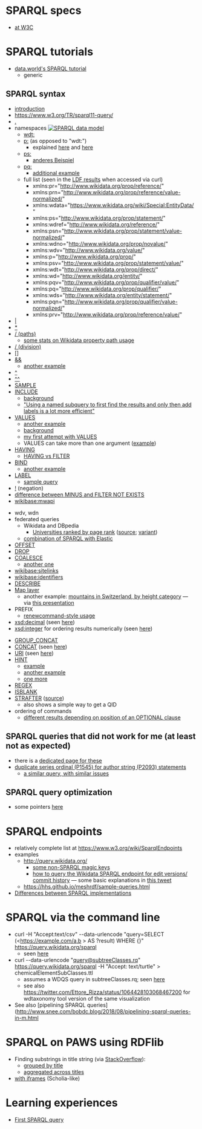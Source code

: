 # SPARQL specs

* [at W3C](https://www.w3.org/TR/sparql11-query/#neg-notexists-minus)

# SPARQL tutorials

* [data.world's SPARQL tutorial](https://docs.data.world/tutorials/sparql/index.html)
  - generic

## SPARQL syntax

* [introduction](http://rdf.myexperiment.org/howtosparql?)
* https://www.w3.org/TR/sparql11-query/
* [.](https://data-gov.tw.rpi.edu/wiki/How_to_use_SPARQL#Query_syntax)
* namespaces
[![SPARQL data model](https://upload.wikimedia.org/wikipedia/commons/3/33/SPARQL_data_representation.png)](https://commons.wikimedia.org/wiki/File:SPARQL_data_representation.png)
  * [wdt:](http://stackoverflow.com/questions/42927634/wikidata-sparql-query-returns-wrong-results/42929378#42929378)
  * [p:](https://query.wikidata.org/#select%20%3Fitem%20%3Fseriesordinal%20%3Fauthoritem%20where%20%7B%0A%20%20%3Fitem%20p%3AP2093%20%3Fauthorstring%20.%0A%20%20%3Fitem%20p%3AP50%20%3Fauthoritem%20.%0A%20%20%3Fauthoritem%20pq%3AP1545%20%3Fseriesordinal%20.%0A%20%20%3Fauthorstring%20pq%3AP1545%20%3Fseriesordinal%20.%0A%7D) (as opposed to "wdt:")
    - explained [here](https://docs.google.com/presentation/d/e/2PACX-1vT6TxLmaz9jC5SkTVJsI2vMbtpKm1nQa2AQq8X0lOpTXThGZWuGjC5agoc0JwcRxwpg8CWWX5NLYfZN/pub?start=false&loop=false&delayms=3000#slide=id.g26f16af45e_0_1124) and [here](https://www.mediawiki.org/wiki/Wikibase/Indexing/RDF_Dump_Format#Predicates)
  * [ps:](https://www.wikidata.org/wiki/Wikidata:SPARQL_query_service/queries/examples#Number_of_handed_out_academy_awards_per_award_type)
    - [anderes Beispiel](https://query.wikidata.org/#DESCRIBE%20%3Chttp%3A%2F%2Fwww.wikidata.org%2Fentity%2Fstatement%2FQ45023480-0834E761-E3CD-4160-AA1A-3F26F8A1C2B5%3E)
  * [pq:](https://www.wikidata.org/wiki/Wikidata:SPARQL_query_service/queries/examples#Number_of_handed_out_academy_awards_per_award_type)
    - [additional example](https://query.wikidata.org/#%23Taxon%20authors%20with%20Wikidata%20items%20and%20a%20Wikispecies%20sitelink%0ASELECT%20DISTINCT%20%3Fauthor%20%3Fitem%20%0AWHERE%0A%7B%0A%09%3Fitem%20%09schema%3Aabout%20%3Fauthor%20%3B%0A%09%09%09schema%3AisPartOf%20%3Chttps%3A%2F%2Fspecies.wikimedia.org%2F%3E%20.%0A%20%20%20%20%3Ftaxon%20%20pq%3AP405%20%3Fauthor%20.%0A%7D%0ALIMIT%20100)
  * full list (seen in the [LDF results](https://query.wikidata.org/bigdata/ldf?predicate=http%3A%2F%2Fwww.wikidata.org%2Fprop%2Fdirect%2FP932&page=1) when accessed via curl)
    * xmlns:pr="http://www.wikidata.org/prop/reference/"
    * xmlns:prn="http://www.wikidata.org/prop/reference/value-normalized/"
    * xmlns:wdata="https://www.wikidata.org/wiki/Special:EntityData/"
    * xmlns:ps="http://www.wikidata.org/prop/statement/"
    * xmlns:wdref="http://www.wikidata.org/reference/"
    * xmlns:psn="http://www.wikidata.org/prop/statement/value-normalized/"
    * xmlns:wdno="http://www.wikidata.org/prop/novalue/"
    * xmlns:wdv="http://www.wikidata.org/value/"
    * xmlns:p="http://www.wikidata.org/prop/"
    * xmlns:psv="http://www.wikidata.org/prop/statement/value/"
    * xmlns:wdt="http://www.wikidata.org/prop/direct/"
    * xmlns:wd="http://www.wikidata.org/entity/"
    * xmlns:pqv="http://www.wikidata.org/prop/qualifier/value/"
    * xmlns:pq="http://www.wikidata.org/prop/qualifier/"
    * xmlns:wds="http://www.wikidata.org/entity/statement/"
    * xmlns:pqn="http://www.wikidata.org/prop/qualifier/value-normalized/"
    * xmlns:prv="http://www.wikidata.org/prop/reference/value/"
* [|](https://query.wikidata.org/#SELECT%20%3Fcity%20%3FcityLabel%20%28MAX%28%3Finhabitants%29%20AS%20%3Finhabitants%29%20WHERE%20%7B%0A%20%3Fcity%20%28p%3AP31%2Fps%3AP31%29%2Fwdt%3AP279%2a%20wd%3AQ1637706.%0A%20MINUS%20%7B%20%3Finhabitant%20ps%3AP19%7Cps%3AP551%7Cps%3AP20%20%3Fcity.%20%7D%0A%20OPTIONAL%20%7B%20%3Fcity%20wdt%3AP1082%20%3Finhabitants.%20%7D%0A%20SERVICE%20wikibase%3Alabel%20%7B%20bd%3AserviceParam%20wikibase%3Alanguage%20%22en%22.%20%7D%0A%7D%0AGROUP%20BY%20%3Fcity%20%3FcityLabel)
* [\*](https://query.wikidata.org/#SELECT%20%3Fcity%20%3FcityLabel%20%28MAX%28%3Finhabitants%29%20AS%20%3Finhabitants%29%20WHERE%20%7B%0A%20%3Fcity%20%28p%3AP31%2Fps%3AP31%29%2Fwdt%3AP279%2a%20wd%3AQ1637706.%0A%20MINUS%20%7B%20%3Finhabitant%20ps%3AP19%7Cps%3AP551%7Cps%3AP20%20%3Fcity.%20%7D%0A%20OPTIONAL%20%7B%20%3Fcity%20wdt%3AP1082%20%3Finhabitants.%20%7D%0A%20SERVICE%20wikibase%3Alabel%20%7B%20bd%3AserviceParam%20wikibase%3Alanguage%20%22en%22.%20%7D%0A%7D%0AGROUP%20BY%20%3Fcity%20%3FcityLabel)
* [/ (paths)](https://query.wikidata.org/#SELECT%20%3Fcity%20%3FcityLabel%20%28MAX%28%3Finhabitants%29%20AS%20%3Finhabitants%29%20WHERE%20%7B%0A%20%3Fcity%20%28p%3AP31%2Fps%3AP31%29%2Fwdt%3AP279%2a%20wd%3AQ1637706.%0A%20MINUS%20%7B%20%3Finhabitant%20ps%3AP19%7Cps%3AP551%7Cps%3AP20%20%3Fcity.%20%7D%0A%20OPTIONAL%20%7B%20%3Fcity%20wdt%3AP1082%20%3Finhabitants.%20%7D%0A%20SERVICE%20wikibase%3Alabel%20%7B%20bd%3AserviceParam%20wikibase%3Alanguage%20%22en%22.%20%7D%0A%7D%0AGROUP%20BY%20%3Fcity%20%3FcityLabel)
  - [some stats on Wikidata property path usage](http://kasei.us/archives/2018/09/28/wikidata_property_paths.html)
* [/ (division)](https://query.wikidata.org/#%23%20average%20scientific%20articles%20per%20publisher%0ASELECT%20%28%3FarticleCount%2F%3FpublisherCount%20AS%20%3FarticlesPerPublisher%29%20WITH%20%7B%0A%20%20SELECT%20%28COUNT%28%3Farticle%29%20AS%20%3FarticleCount%29%20WHERE%20%7B%0A%20%20%20%20%3Farticle%20wdt%3AP31%20wd%3AQ13442814.%0A%20%20%7D%0A%7D%20AS%20%25articleCount%20WITH%20%7B%0A%20%20SELECT%20%28COUNT%28%3Fpublisher%29%20AS%20%3FpublisherCount%29%20WHERE%20%7B%0A%20%20%20%20%3Fpublication%20wdt%3AP31%2Fwdt%3AP279%2a%20wd%3AQ5633421%3B%0A%20%20%20%20%20%20%20%20%20%20%20%20%20%20%20%20%20wdt%3AP123%20%3Fpublisher.%0A%20%20%7D%0A%7D%20AS%20%25publisherCount%20WHERE%20%7B%0A%20%20INCLUDE%20%25articleCount.%0A%20%20INCLUDE%20%25publisherCount.%0A%7D)
* [\[\]](https://query.wikidata.org/#SELECT%20%3Fcause%20%3FcauseLabel%20%28COUNT%28%3Fperson%29%20AS%20%3Fcount%29%0AWHERE%0A%7B%0A%20%20%3Fperson%20wdt%3AP31%20wd%3AQ5%3B%0A%20%20%20%20%20%20%20%20%20%20wdt%3AP509%20%3Fcause%3B%0A%20%20%20%20%20%20%20%20%20%20wdt%3AP53%20%5B%5D.%0A%20%20SERVICE%20wikibase%3Alabel%20%7B%20bd%3AserviceParam%20wikibase%3Alanguage%20%22en%22.%20%7D%0A%7D%0AGROUP%20BY%20%3Fcause%20%3FcauseLabel%0AHAVING%28%3Fcount%20%3E%201%29%0AORDER%20BY%20DESC%28%3Fcount%29)
* [&&](https://query.wikidata.org/#SELECT%20%3Fcountry%20%3FcountryLabel%20%3Fpopulation%0A%28GROUP_CONCAT%28DISTINCT%20%3FcountryBLabel%20%3B%20separator%20%3D%20%22%2C%20%22%29%20AS%20%3FsimilarPopulation%29%0AWHERE%20%7B%0A%20%20%3Fcountry%20wdt%3AP31%20wd%3AQ6256%20.%0A%20%20%3Fcountry%20wdt%3AP1082%20%3Fpopulation%20.%0A%20%20%3FcountryB%20wdt%3AP31%20wd%3AQ6256%20.%0A%20%20%3FcountryB%20wdt%3AP1082%20%3FpopulationB%20.%0A%20%20FILTER%20%28%3Fcountry%20%21%3D%20%3FcountryB%20%26%26%20%3FpopulationB%20%3E%3D%20%3Fpopulation%20%2a%200.95%20%26%26%20%3FpopulationB%20%3C%3D%20%3Fpopulation%20%2a%201.05%29%0A%20%20%3Fcountry%20rdfs%3Alabel%20%3FcountryLabel%20.%20FILTER%20%28LANG%28%3FcountryLabel%29%20%3D%20%22en%22%29%20.%0A%20%20%3FcountryB%20rdfs%3Alabel%20%3FcountryBLabel%20.%20FILTER%20%28LANG%28%3FcountryBLabel%29%20%3D%20%22en%22%29%20.%0A%7D%0AGROUP%20BY%20%3Fcountry%20%3FcountryLabel%20%3Fpopulation%0AORDER%20BY%20%3FcountryLabel)
  - [another example](https://query.wikidata.org/#%23defaultView%3AImageGrid%0A%23Gallery%20of%20authors%20of%20scientific%20articles%20that%20have%20been%20published%20on%20this%20day%20of%20the%20year%0ASELECT%20DISTINCT%20%3Farticle%20%3FarticleLabel%20%3Fauthor%20%3FauthorLabel%20%3Fimage%20%28YEAR%28%3Fdate%29%20as%20%3Fyear%29%20%0AWHERE%0A%7B%0A%20%20%20%20BIND%28MONTH%28NOW%28%29%29%20AS%20%3FnowMonth%29%0A%20%20%20%20BIND%28DAY%28NOW%28%29%29%20AS%20%3FnowDay%29%0A%0A%20%20%20%20%3Farticle%20wdt%3AP31%20wd%3AQ13442814%3B%0A%20%20%20%20%20%20%20%20%20%20%20%20wdt%3AP577%20%3Fdate%20.%0A%20%20%20%20FILTER%20%28MONTH%28%3Fdate%29%20%3D%20%3FnowMonth%20%26%26%20DAY%28%3Fdate%29%20%3D%20%3FnowDay%29.%0A%20%20%20%20%3Farticle%20wdt%3AP50%20%3Fauthor.%0A%20%20%20%20%3Fauthor%20wdt%3AP18%20%3Fimage%20.%0A%20%20%20%20SERVICE%20wikibase%3Alabel%20%7B%0A%20%20%20%20%20%20%20%20bd%3AserviceParam%20wikibase%3Alanguage%20%22en%22%20.%0A%20%20%20%20%7D%0A%7D%0AORDER%20BY%20ASC%28%3Fdate%29%0ALIMIT%201000)
* [^](https://query.wikidata.org/#SELECT%20%2a%20WHERE%20%7B%0A%20%20%3Fauthor%20wdt%3AP31%20wd%3AQ5%3B%0A%20%20%20%20%20%20%20%20%20%20%5Ewdt%3AP50%20%3FfirstPublication%2C%20%3FlastPublication.%0A%20%20FILTER%28%3Fauthor%20%21%3D%20wd%3AQ4233718%29%20%23%20%E2%80%9Canonymous%E2%80%9D%20is%20a%20human%2C%20apparently%E2%80%BD%0A%20%20%3FfirstPublication%20wdt%3AP577%20%3FfirstPublicationDate.%20hint%3APrior%20hint%3ArangeSafe%20true.%0A%20%20%3FlastPublication%20wdt%3AP577%20%3FlastPublicationDate.%20hint%3APrior%20hint%3ArangeSafe%20true.%0A%20%20FILTER%28%3FfirstPublicationDate%20%3C%20%221950-01-01%22%5E%5Exsd%3AdateTime%29%0A%20%20FILTER%28%3FfirstPublicationDate%20%3C%20%3FlastPublicationDate%29%0A%20%20FILTER%28%3FlastPublicationDate%20%3E%20%222010-01-01%22%5E%5Exsd%3AdateTime%29%0A%7D%0ALIMIT%20100)  
* [^^](https://query.wikidata.org/#SELECT%20%2a%20WHERE%20%7B%0A%20%20%3Fauthor%20wdt%3AP31%20wd%3AQ5%3B%0A%20%20%20%20%20%20%20%20%20%20%5Ewdt%3AP50%20%3FfirstPublication%2C%20%3FlastPublication.%0A%20%20FILTER%28%3Fauthor%20%21%3D%20wd%3AQ4233718%29%20%23%20%E2%80%9Canonymous%E2%80%9D%20is%20a%20human%2C%20apparently%E2%80%BD%0A%20%20%3FfirstPublication%20wdt%3AP577%20%3FfirstPublicationDate.%20hint%3APrior%20hint%3ArangeSafe%20true.%0A%20%20%3FlastPublication%20wdt%3AP577%20%3FlastPublicationDate.%20hint%3APrior%20hint%3ArangeSafe%20true.%0A%20%20FILTER%28%3FfirstPublicationDate%20%3C%20%221950-01-01%22%5E%5Exsd%3AdateTime%29%0A%20%20FILTER%28%3FfirstPublicationDate%20%3C%20%3FlastPublicationDate%29%0A%20%20FILTER%28%3FlastPublicationDate%20%3E%20%222010-01-01%22%5E%5Exsd%3AdateTime%29%0A%7D%0ALIMIT%20100)  
* [SAMPLE](https://query.wikidata.org/#%23defaultView%3ATable%0ASELECT%20%3Fwork%20%3FworkLabel%20(min(%3Fdates)%20as%20%3Fdate)%20(sample(%3Fpages_)%20as%20%3Fpages)%20(sample(%3Fvenue_labels)%20as%20%3Fvenue)%20(group_concat(%3Fauthor_label%3B%20separator%3D%22%2C%20%22)%20as%20%3Fauthors)%20WHERE%20{%0A%20%20%3Fwork%20wdt%3AP50%20wd%3AQ20895785%20.%0A%20%20%3Fwork%20wdt%3AP50%20%3Fauthor%20.%0A%20%20%3Fauthor%20rdfs%3Alabel%20%3Fauthor_label%20.%20filter%20(lang(%3Fauthor_label)%20%3D%20%27en%27)%0A%20%20%0A%20%20optional%20{%20%3Fwork%20wdt%3AP577%20%3Fdates%20}%0A%20%20optional%20{%20%3Fwork%20wdt%3AP1104%20%3Fpages_%20}%0A%20%20optional%20{%20%3Fwork%20wdt%3AP1433%20%3Fvenues%20.%20%3Fvenues%20rdfs%3Alabel%20%3Fvenue_labels%20.%20filter%20(lang(%3Fvenue_labels)%20%3D%20%27en%27)%20}%0A%20%20SERVICE%20wikibase%3Alabel%20{%20bd%3AserviceParam%20wikibase%3Alanguage%20%22en,fr,de,ru,es,zh,jp%22.%20}%20%20%0A}%20group%20by%20%3Fwork%20%3FworkLabel%0Aorder%20by%20desc(%3Fdate))
* [INCLUDE](https://query.wikidata.org/#%23Scholarly%20articles%20with%20Wikimedia%20sitelinks%0ASELECT%20%3Fpublication%20%3FpublicationLabel%20%3Fsitelinks%20WITH%20%7B%0A%20%20SELECT%20%3Fpublication%20%28COUNT%28%3Fsitelink%29%20as%20%3Fsitelinks%29%20WHERE%0A%20%20%7B%0A%20%20%20%20%3Fpublication%20wdt%3AP31%20wd%3AQ13442814%20.%20%23scientific%20articles%0A%20%20%20%20%7B%3Fsitelink%20schema%3Aabout%20%3Fpublication%20.%20%7D%20%23sitelinks%0A%20%20%7D%0A%20%20GROUP%20BY%20%3Fpublication%0A%7D%20AS%20%25results%20WHERE%20%7B%0A%20%20INCLUDE%20%25results.%0A%20%20SERVICE%20wikibase%3Alabel%20%7B%20bd%3AserviceParam%20wikibase%3Alanguage%20%22en%22.%20%7D%0A%7D%0AORDER%20BY%20DESC%28%3Fsitelinks%29)
  - [background](https://wiki.blazegraph.com/wiki/index.php/NamedSubquery)
  - ["Using a named subquery to first find the results and only then add labels is a lot more efficient"](https://twitter.com/WikidataFacts/status/866912684285014016)
* [VALUES](https://query.wikidata.org/#%23Using%20VALUES%20for%20extracting%20scientific%20articles%20of%20specific%20authors%0A%23added%20before%202016-10%0A%0ASELECT%20%3Fentity%20%3Fdesc%20%3Fauthor%20WHERE%20%7B%0A%20%20VALUES%20%3Fwd_author%20%7Bwd%3AQ18016466%7D%20%23initialize%20%22%3Fwd_author%22%20with%20the%20Wikidata%20item%20%22Lydia%20Pintscher%22%20%20%0A%20%20%0A%20%20%3Fentity%20wdt%3AP31%20wd%3AQ13442814.%20%23filter%20by%20scientific%20articles%0A%20%20%3Fentity%20wdt%3AP50%20%3Fwd_author.%0A%20%20%0A%20%20%3Fwd_author%20rdfs%3Alabel%20%3Fauthor.%20%0A%20%20FILTER%28%28LANG%28%3Fauthor%29%29%20%3D%20%22en%22%29.%0A%20%20%0A%20%20%3Fentity%20rdfs%3Alabel%20%3Fdesc.%0A%20%20FILTER%28%28LANG%28%3Fdesc%29%29%20%3D%20%22en%22%29.%20%20%0A%7D)
  - [another example](https://query.wikidata.org/#%23defaultView%3ABubbleChart%0ASELECT%20DISTINCT%20%3Ftopic2%20%3Ftopic2Label%20%28COUNT%28DISTINCT%20%3Fwork2%29%20AS%20%3Fcount%29%20%23%3Fwork2%20%3Fwork2Label%20%23%3Fdate%20%0A%23%28GROUP_CONCAT%28DISTINCT%20%3Fauthor2Label%3B%20separator%3D%22%2C%20%22%29%20AS%20%3FauthorLabels%29%20%0A%23%28GROUP_CONCAT%28DISTINCT%20%3Ftopic2Label%3B%20separator%3D%22%2C%20%22%29%20AS%20%3FtopicLabels%29%20%0AWHERE%20%7B%0A%20%20%3Fwork%20wdt%3AP50%20wd%3AQ97270%20.%0A%20%20%3Fwork%20wdt%3AP50%20%3Fauthor1%20.%0A%20%20%3Fwork%20wdt%3AP50%20%3Fauthor2%20.%0A%20%20VALUES%20%3Fpublication_type%20%7B%20wd%3AQ13442814%20wd%3AQ571%20wd%3AQ26973022%7D%20%20%23%20journal%20and%20conference%20articles%2C%20books%2C%20not%20%28yet%3F%29%20software%0A%20%20%3Fwork2%20wdt%3AP31%20%3Fpublication_type%20%3B%0A%20%20%20%20%20%20%20%20%20wdt%3AP50%20%3Fauthor2%20%3B%0A%20%20%20%20%20%20%20%20%20wdt%3AP921%20%3Ftopic2%20.%0A%20%20MINUS%20%7B%20%3Fwork2%20wdt%3AP50%20wd%3AQ97270%20%7D%20.%0A%23%20%20OPTIONAL%20%7B%20%3Fwork2%20wdt%3AP921%20%3Ftopic2%20%7D%20.%0A%23%20%20%3Fauthor2%20rdfs%3Alabel%20%3Fauthor2Label%20.%20filter%20%28lang%28%3Fauthor2Label%29%20%3D%20%27en%27%29%0A%20%20%3Ftopic2%20rdfs%3Alabel%20%3Ftopic2Label%20.%20filter%20%28lang%28%3Ftopic2Label%29%20%3D%20%27en%27%29%0A%23%20%20%3Fwork2%20rdfs%3Alabel%20%3Fwork2Label%20.%20filter%20%28lang%28%3Fwork2Label%29%20%3D%20%27en%27%29%0A%7D%20GROUP%20BY%20%3Ftopic2%20%3Ftopic2Label%20%23%3Fwork2%20%3Fwork2Label%20%23%3Fdate%20%0AORDER%20BY%20DESC%20%28%3Fcount%29%0A%0A%23LIMIT%20200%0A)
  - [background](http://www.snee.com/bobdc.blog/2012/09/sparql-11s-new-values-keyword.html)
  - [my first attempt with VALUES](https://query.wikidata.org/#%23defaultView%3ATable%0A%23%20Publications%20citing%20papers%20from%20this%20page%0ASELECT%20%28min%28%3Fdates%29%20as%20%3Fdate%29%20%3Fwork%20%3FworkLabel%20WHERE%20%7B%0A%20%20VALUES%20%3Fwork1%20%7B%20wd%3AQ23307991%20wd%3AQ26822676%20wd%3AQ23332523%20wd%3AQ22035565%20wd%3AQ26277802%20wd%3AQ21132406%20wd%3AQ22066173%20wd%3AQ21679410%20wd%3AQ22341530%20wd%3AQ22032428%20wd%3AQ22067772%20wd%3AQ22122725%20wd%3AQ21092914%20wd%3AQ22001260%20wd%3AQ22065599%20wd%3AQ21195705%20wd%3AQ22273580%20wd%3AQ22067773%20wd%3AQ22001267%20wd%3AQ21032538%20wd%3AQ22000595%20wd%3AQ22273607%20wd%3AQ22121128%20wd%3AQ22021994%20wd%3AQ21092697%20wd%3AQ22273350%20wd%3AQ21146985%20wd%3AQ22063714%20wd%3AQ21090616%20wd%3AQ22251122%20wd%3AQ21092851%20wd%3AQ21265005%20wd%3AQ22036335%20wd%3AQ22001269%20wd%3AQ22034326%20wd%3AQ22305377%20wd%3AQ22341543%20wd%3AQ22341542%20wd%3AQ22341585%20wd%3AQ22341634%20wd%3AQ22665458%20wd%3AQ22667742%20wd%3AQ22667752%20wd%3AQ22680677%20wd%3AQ22695824%20wd%3AQ22695944%20wd%3AQ22696098%20wd%3AQ1192316%20wd%3AQ22810715%20wd%3AQ22813687%20wd%3AQ22923972%20wd%3AQ22939974%20wd%3AQ22939969%20wd%3AQ22939970%20wd%3AQ22952272%20wd%3AQ22978859%20wd%3AQ22979221%20wd%3AQ22979317%20wd%3AQ22979324%20wd%3AQ22997956%20wd%3AQ22998480%20wd%3AQ22914690%20wd%3AQ23008981%20wd%3AQ23009110%20wd%3AQ23011530%20wd%3AQ23021109%20wd%3AQ23042247%20wd%3AQ23042260%20wd%3AQ23048188%20wd%3AQ23052128%20wd%3AQ21558505%20wd%3AQ23054968%20wd%3AQ23058134%20wd%3AQ23302003%20wd%3AQ23308142%20wd%3AQ23308157%20wd%3AQ23308159%20wd%3AQ23308174%20wd%3AQ23308192%20wd%3AQ23308194%20wd%3AQ23308196%20wd%3AQ23328810%20wd%3AQ23329370%20wd%3AQ23329499%20wd%3AQ23331292%20wd%3AQ23331230%20wd%3AQ23671823%20wd%3AQ23747506%20wd%3AQ23747515%20wd%3AQ23747500%20wd%3AQ23757022%20wd%3AQ23763787%20wd%3AQ24035234%20wd%3AQ24028460%20wd%3AQ24048898%20wd%3AQ24048799%20wd%3AQ24048935%20wd%3AQ24040334%20wd%3AQ24048946%20wd%3AQ24048988%20wd%3AQ24049114%20wd%3AQ24049252%20wd%3AQ24049922%20wd%3AQ24049929%20wd%3AQ24050018%20wd%3AQ24050082%20wd%3AQ24050084%20wd%3AQ24052504%20wd%3AQ24054594%20wd%3AQ24083038%20wd%3AQ24083039%20wd%3AQ24090615%20wd%3AQ24091290%20wd%3AQ21534937%20wd%3AQ24205728%20wd%3AQ23327424%20wd%3AQ1362699%20wd%3AQ7310435%20wd%3AQ24264066%20wd%3AQ24271128%20wd%3AQ24273087%20wd%3AQ24255006%20wd%3AQ24273293%20wd%3AQ24273359%20wd%3AQ24273366%20wd%3AQ24276690%20wd%3AQ24276671%20wd%3AQ24276928%20wd%3AQ24261087%20wd%3AQ24279166%20wd%3AQ24282611%20wd%3AQ24282586%20wd%3AQ24282583%20wd%3AQ24282589%20wd%3AQ24282580%20wd%3AQ24282579%20wd%3AQ22250901%20wd%3AQ21709334%20wd%3AQ22066340%20wd%3AQ24290620%20wd%3AQ24261410%20wd%3AQ1138394%20wd%3AQ24456433%20wd%3AQ24492476%20wd%3AQ24492861%20wd%3AQ24494900%20wd%3AQ24514431%20wd%3AQ24515682%20wd%3AQ24521666%20%7D%0A%20%20%3Fwork%20wdt%3AP2860%20%3Fwork1%20.%0A%20%20optional%20%7B%20%3Fwork%20wdt%3AP577%20%3Fdates%20.%20%7D%0A%20%20SERVICE%20wikibase%3Alabel%20%7B%0A%20%20%20%20bd%3AserviceParam%20wikibase%3Alanguage%20%22en%2Cfr%2Cde%2Cru%2Ces%2Czh%2Cjp%22.%0A%20%20%7D%0A%7D%0Agroup%20by%20%3Fwork%20%3FworkLabel%0Aorder%20by%20desc%28%3Fdate%29%0ALIMIT%201000)
  - VALUES can take more than one argument ([example](https://stackoverflow.com/a/17678363/446855))
* [HAVING](http://stackoverflow.com/questions/36553600/sparql-limit-the-result-for-each-value-of-a-varible)
  - [HAVING vs FILTER](https://twitter.com/WikidataFacts/status/1016813974136946688)
* [BIND](https://query.wikidata.org/#SELECT%20%3FstationA%20%3FstationALabel%20%3FstationB%20%3FstationBLabel%20%3Fslope%20%3FaltA%20%3FaltB%20%3FcoordA%20%3FcoordB%20%3Fdiff%20%3Fdist%0AWHERE%0A%7B%0A%09%3FstationA%20wdt%3AP197%20%3FstationB%20.%0A%09%3FstationA%20wdt%3AP2044%20%3FaltA%20%3B%20wdt%3AP625%20%3FcoordA%20.%0A%09%3FstationB%20wdt%3AP2044%20%3FaltB%20%3B%20wdt%3AP625%20%3FcoordB%20.%0A%09BIND%28%20geof%3Adistance%28%20%3FcoordA%20%2C%20%3FcoordB%29%20as%20%3Fdist%20%29%20.%0A%09BIND%28%20%28%3FaltA%20-%20%3FaltB%29%20as%20%3Fdiff%20%29%0A%09BIND%28%20%28%3Fdiff%20%2F%20%3Fdist%29%20as%20%3Fslope%20%29%0A%09SERVICE%20wikibase%3Alabel%20%7B%20bd%3AserviceParam%20wikibase%3Alanguage%20%22fr%2Cen%22%20%7D%0A%7D%20order%20by%20desc%28%3Fslope%29)
  - [another example](https://query.wikidata.org/#SELECT%20%3Fitem%20%3FitemLabel%20%3Fid%20%3Furl%20WHERE%20%7B%20%0A%20%20wd%3AP3827%20wdt%3AP1630%20%3Fformatterurl%20.%0A%20%20%3Fitem%20wdt%3AP3827%20%3Fid%20%0A%20%20BIND%28IRI%28REPLACE%28%3Fid%2C%20%27%5E%28.%2B%29%24%27%2C%20%3Fformatterurl%29%29%20AS%20%3Furl%29%0A%20%20SERVICE%20wikibase%3Alabel%20%7B%20bd%3AserviceParam%20wikibase%3Alanguage%20%22en%22%20.%20%7D%0A%20%20%7D%0A%20%20%20%20%20%20%20%20)
* [LABEL](https://lists.wikimedia.org/pipermail/wikidata/2017-April/010508.html)  
  - [sample query](https://query.wikidata.org/#SELECT%20%20%3F_Geburtsdatum%20%20WHERE%20%7B%0A%20%20%3Fs%20%3Flabel%20%22Brian%20O%27Nolan%22%40en.%0A%20%20OPTIONAL%20%7B%20%3Fs%20wdt%3AP569%20%3F_Geburtsdatum.%20%7D%0A%7D)
* [!](https://twitter.com/WikidataFacts/status/866083538206150660) (negation)
* [difference between MINUS and FILTER NOT EXISTS](https://twitter.com/WikidataFacts/status/866081916600152064)
* [wikibase:mwapi](http://tinyurl.com/ycl6gu73)
- wdv, wdn
- federated queries
  - Wikidata and DBpedia
    - [Universities ranked by page rank](http://tinyurl.com/yc3eh4p4) ([source](https://twitter.com/thalhamm/status/902624787071164425); [variant](https://twitter.com/kidehen/status/902637011294707712))
  - [combination of SPARQL with Elastic](https://query.wikidata.org/#SELECT%20%3Fitem%20%20%28COUNT%28%3Fsitelink%29%20AS%20%3Fsites%29%20WHERE%20%7B%0A%20%20SERVICE%20wikibase%3Amwapi%20%7B%0A%20%20%20%20%20%20bd%3AserviceParam%20wikibase%3Aapi%20%22EntitySearch%22%20.%0A%20%20%20%20%20%20bd%3AserviceParam%20wikibase%3Aendpoint%20%22www.wikidata.org%22%20.%0A%20%20%20%20%20%20bd%3AserviceParam%20mwapi%3Asearch%20%22%E5%9B%9B%E5%B7%9D%22%20.%0A%20%20%20%20%20%20bd%3AserviceParam%20mwapi%3Alanguage%20%22zh%22%20.%0A%20%20%20%20%20%20%3Fitem%20wikibase%3AapiOutputItem%20mwapi%3Aitem%0A%20%20%7D%0A%20%20%3Fsitelink%20schema%3Aabout%20%3Fitem%0AMINUS%20%7B%3Fitem%20wdt%3AP31%20wd%3AQ4167410%7D%0A%7D%20GROUP%20BY%20%3Fitem%20ORDER%20BY%20DESC%28%3Fsites%29%20LIMIT%201)  
- [OFFSET](https://query.wikidata.org/#SELECT%20%3Farticle%20%3Ftitle%0AWITH%20{%0A%20SELECT%20%3Farticle%20%3Ftitle%0A%20WHERE%20{%0A%20%3Farticle%20wdt%3AP31%20wd%3AQ13442814%20%3B%0A%20wdt%3AP1476%20%3Ftitle%20.%0A%20}%20LIMIT%20500000%20OFFSET%200%0A}%20AS%20%25RESULTS%20{%0A%20INCLUDE%20%25RESULTS%0A%20FILTER%20(CONTAINS(LCASE(%3Ftitle)%2C%20"caffeine"))%0A}) 
- [DROP](https://wiki.blazegraph.com/wiki/index.php/SPARQL_Update#DROP_SOLUTIONS)
- [COALESCE](https://twitter.com/WikidataFacts/status/924361383919136773)
  - [another one](https://twitter.com/WikidataFacts/status/936545295692894208)
- [wikibase:sitelinks](http://tinyurl.com/y7ssp2gt)
- [wikibase:identifiers](http://tinyurl.com/y7ssp2gt)
- [DESCRIBE](https://query.wikidata.org/#DESCRIBE%20%3Chttp%3A%2F%2Fwww.wikidata.org%2Fentity%2Fstatement%2FQ45023480-0834E761-E3CD-4160-AA1A-3F26F8A1C2B5%3E)
- [Map layer](https://query.wikidata.org/#%23defaultView%3AMap%7B%22layer%22%3A%22%3Fplace%22%7D%0ASELECT%20DISTINCT%20%3Fperson%20%3FpersonLabel%20%3Fplace%20%3FplaceLabel%20%3Fcoord%20%0AWITH%20%7B%0A%20%20SELECT%20%3Fperson%20%3Fplace%20%3Fcoord%20WHERE%20%7B%0A%20%20%3Fperson%20wdt%3AP19%20%3Fplace%20%3B%0A%20%20%20%20%20%20%20%20%20%20wdt%3AP496%20%3Forcid%20.%0A%20%20%3Fplace%20wdt%3AP625%20%3Fcoord%20.%0A%20%7D%20%20%0A%7D%20AS%20%25results%0AWHERE%20%7B%0A%20%20INCLUDE%20%25results%20%0A%20%20SERVICE%20wikibase%3Alabel%20%7B%20bd%3AserviceParam%20wikibase%3Alanguage%20%22%5BAUTO_LANGUAGE%5D%2Cen%22.%20%7D%0A%7D)
  - another example: [mountains in Switzerland, by height category](https://query.wikidata.org/#SELECT%20%3Fitem%20%3FitemLabel%20%3Fcoord%20%3Fheight%20%3Flayer%20%3Fimage%20%0AWHERE%20%7B%20%3Fitem%20wdt%3AP31%20wd%3AQ8502.%20%0A%20%20%20%20%20%20%20%3Fitem%20wdt%3AP625%20%3Fcoord.%20%0A%20%20%20%20%20%20%20%3Fitem%20wdt%3AP17%20wd%3AQ39.%20%20%0A%20%20%20%20%20%20%20%3Fitem%20wdt%3AP2044%20%3Fheight%20.%20%0A%20%20%20%20%20%20%20BIND%28%20%0A%20%20%20%20%20%20%20%20%20IF%28%3Fheight%20%3C%201000%2C%20%22%3C1000%20metres%22%2C%20%0A%20%20%20%20%20%20%20%20%20%20%20%20IF%28%3Fheight%20%3C%202000%2C%20%221000%20-%202000%20metres%22%2C%20%0A%20%20%20%20%20%20%20%20%20%20%20%20%20%20%20IF%28%3Fheight%20%3C%203000%2C%20%222000%20-%203000%20metres%22%2C%20%0A%20%20%20%20%20%20%20%20%20%20%20%20%20%20%20%20%20%20IF%28%3Fheight%20%3C%204000%2C%20%223000%20-%204000%20metres%22%2C%20%22%3E%204000%20metres%22%29%0A%20%20%20%20%20%20%20%20%20%20%20%20%20%20%20%20%20%29%0A%20%20%20%20%20%20%20%20%20%20%20%20%20%20%29%0A%20%20%20%20%20%20%20%20%20%20%20%29%20AS%20%3Flayer%29.%20%0A%20%20%20%20%20%20%20OPTIONAL%20%7B%3Fitem%20wdt%3AP18%20%3Fimage.%7D%20%0A%20%20%20%20%20%20%20SERVICE%20wikibase%3Alabel%20%7B%20bd%3AserviceParam%20wikibase%3Alanguage%20%22%5BAUTO_LANGUAGE%5D%2Cen%22.%20%7D%20%0A%20%20%20%20%20%20%7D) &mdash; via [this presentation](https://twitter.com/csarasuagar/status/1048289434880364545)
- PREFIX
  - [renewcommand-style usage](https://query.wikidata.org/#PREFIX%20isA%3A%20%20%20%20%20%20%20%20%20%20%20%20%20%20%3Chttp%3A%2F%2Fwww.wikidata.org%2Fprop%2Fdirect%2FP31%3E%0APREFIX%20hasAuthor%3A%20%20%20%20%20%20%20%20%3Chttp%3A%2F%2Fwww.wikidata.org%2Fprop%2Fdirect%2FP50%3E%0APREFIX%20hasGender%3A%20%20%20%20%20%20%20%20%3Chttp%3A%2F%2Fwww.wikidata.org%2Fprop%2Fdirect%2FP21%3E%0APREFIX%20scholarlyArticle%3A%20%3Chttp%3A%2F%2Fwww.wikidata.org%2Fentity%2FQ13442814%3E%0APREFIX%20female%3A%20%20%20%20%20%20%20%20%20%20%20%3Chttp%3A%2F%2Fwww.wikidata.org%2Fentity%2FQ6581072%3E%0A%0ASELECT%20%3Farticle%20%3FarticleLabel%20%3Fauthor%20%3FauthorLabel%20WITH%20%7B%0A%20%20SELECT%20%3Fauthor%20WHERE%20%7B%0A%20%20%20%20%3Fauthor%20hasGender%3A%20female%3A%20.%0A%20%20%7D%20LIMIT%20250000%20OFFSET%200%0A%7D%20AS%20%25authors%20WITH%20%7B%0A%20%20SELECT%20%3Fauthor%20%3Farticle%20WHERE%20%7B%0A%20%20%20%20INCLUDE%20%25authors%0A%20%20%20%20%3Farticle%20isA%3A%20scholarlyArticle%3A%20%3B%0A%20%20%20%20%20%20%20%20%20%20%20%20%20hasAuthor%3A%20%3Fauthor%20.%0A%20%20%7D%20LIMIT%20500000%20OFFSET%200%0A%7D%20AS%20%25articles%20WHERE%20%7B%0A%20%20INCLUDE%20%25articles%0A%20%20SERVICE%20wikibase%3Alabel%20%7B%20bd%3AserviceParam%20wikibase%3Alanguage%20%22%5BAUTO_LANGUAGE%5D%2Cen%22.%20%7D%0A%7D)
- [xsd:decimal](https://stackoverflow.com/questions/49012872/duplicated-results-from-wikidata) (seen [here](https://twitter.com/piecesofuk/status/994960638358278145))
- [xsd:integer](https://query.wikidata.org/#SELECT%20%3FrfcId%20%3FitemLabel%20%3FclassLabel%20%3Fitem%0AWHERE%20%0A%7B%0A%20%20%3Fitem%20wdt%3AP31%20%3Fclass.%0A%20%20%3Fitem%20wdt%3AP892%20%3FrfcId.%0A%20%20SERVICE%20wikibase%3Alabel%20%7B%20bd%3AserviceParam%20wikibase%3Alanguage%20%22%5BAUTO_LANGUAGE%5D%2Cen%22.%20%7D%0A%7D%0AORDER%20BY%20xsd%3Ainteger%28%3FrfcId%29%0A) for ordering results numerically (seen [here](https://opendata.stackexchange.com/a/13042/1857))
* [GROUP_CONCAT](https://query.wikidata.org/embed.html#SELECT%20%3Fwinner%20%3FwinnerLabel%20%28COUNT%28%2a%29%20AS%20%3Fcount%29%20%28GROUP_CONCAT%28%3Fyear%29%20AS%20%3Fyears%29%0AWHERE%20%7B%0A%20%20%3Fitem%20wdt%3AP3450%20wd%3AQ19317%20%3B%20wdt%3AP582%20%3Fdate%20%3B%20wdt%3AP1346%2Fwdt%3AP1532%20%3Fwinner%20.%0A%20%20BIND%28YEAR%28%3Fdate%29%20AS%20%3Fyear%29%20.%0A%20%20FILTER%20%28%3Fyear%20%3C%3D%202018%29%20.%0A%20%20SERVICE%20wikibase%3Alabel%20%7B%20bd%3AserviceParam%20wikibase%3Alanguage%20%22%5BAUTO_LANGUAGE%5D%2Cen%22%20.%20%7D%0A%7D%0AGROUP%20BY%20%3Fwinner%20%3FwinnerLabel%0AORDER%20BY%20DESC%28%3Fcount%29%20%3Fyears)
* [CONCAT](https://query.wikidata.org/#SELECT%20%3FBibliothek%20%3FBibliothekLabel%20%20%3FStaatLabel%20%3FTwitter_Benutzername%20%28URI%28CONCAT%28%27https%3A%2F%2Ftwitter.com%2F%27%2CSTR%28%3FTwitter_Benutzername%29%29%29%20AS%20%3FTwitterURI%29%20WITH%20%20%7B%0A%20%20%0A%20%20SELECT%20DISTINCT%20%3FStaat%20WHERE%20%7B%0A%20%20%3FStaat%20wdt%3AP463%20wd%3AQ458.%0A%20%20%20%7D%20%7D%20as%20%25eu%0A%20%20WHERE%20%7Binclude%20%25eu%0A%20%20SERVICE%20wikibase%3Alabel%20%7B%20bd%3AserviceParam%20wikibase%3Alanguage%20%22%5BAUTO_LANGUAGE%5D%2Cen%22.%20%7D%0A%20%20%0A%20%20%3FBibliothek%20%28wdt%3AP31%2Fwdt%3AP279%2a%29%20wd%3AQ7075.%0A%20%20%3FBibliothek%20wdt%3AP17%20%3FStaat.%0A%20%20%3FBibliothek%20wdt%3AP2002%20%3FTwitter_Benutzername.%0A%0A%7D%0AORDER%20BY%20%3FStaatLabel) (seen [here](https://twitter.com/LibrErli/status/1021748008856297472))
* [URI](https://query.wikidata.org/#SELECT%20%3FBibliothek%20%3FBibliothekLabel%20%20%3FStaatLabel%20%3FTwitter_Benutzername%20%28URI%28CONCAT%28%27https%3A%2F%2Ftwitter.com%2F%27%2CSTR%28%3FTwitter_Benutzername%29%29%29%20AS%20%3FTwitterURI%29%20WITH%20%20%7B%0A%20%20%0A%20%20SELECT%20DISTINCT%20%3FStaat%20WHERE%20%7B%0A%20%20%3FStaat%20wdt%3AP463%20wd%3AQ458.%0A%20%20%20%7D%20%7D%20as%20%25eu%0A%20%20WHERE%20%7Binclude%20%25eu%0A%20%20SERVICE%20wikibase%3Alabel%20%7B%20bd%3AserviceParam%20wikibase%3Alanguage%20%22%5BAUTO_LANGUAGE%5D%2Cen%22.%20%7D%0A%20%20%0A%20%20%3FBibliothek%20%28wdt%3AP31%2Fwdt%3AP279%2a%29%20wd%3AQ7075.%0A%20%20%3FBibliothek%20wdt%3AP17%20%3FStaat.%0A%20%20%3FBibliothek%20wdt%3AP2002%20%3FTwitter_Benutzername.%0A%0A%7D%0AORDER%20BY%20%3FStaatLabel) (seen [here](https://twitter.com/LibrErli/status/1021748008856297472))
* [HINT](https://wiki.blazegraph.com/wiki/index.php/QueryHints)
  - [example](https://query.wikidata.org/#SELECT%20%2a%20WHERE%20%7B%0A%20%20%3Fauthor%20wdt%3AP31%20wd%3AQ5%3B%0A%20%20%20%20%20%20%20%20%20%20%5Ewdt%3AP50%20%3FfirstPublication%2C%20%3FlastPublication.%0A%20%20FILTER%28%3Fauthor%20%21%3D%20wd%3AQ4233718%29%20%23%20%E2%80%9Canonymous%E2%80%9D%20is%20a%20human%2C%20apparently%E2%80%BD%0A%20%20%3FfirstPublication%20wdt%3AP577%20%3FfirstPublicationDate.%20hint%3APrior%20hint%3ArangeSafe%20true.%0A%20%20%3FlastPublication%20wdt%3AP577%20%3FlastPublicationDate.%20hint%3APrior%20hint%3ArangeSafe%20true.%0A%20%20FILTER%28%3FfirstPublicationDate%20%3C%20%221950-01-01%22%5E%5Exsd%3AdateTime%29%0A%20%20FILTER%28%3FfirstPublicationDate%20%3C%20%3FlastPublicationDate%29%0A%20%20FILTER%28%3FlastPublicationDate%20%3E%20%222010-01-01%22%5E%5Exsd%3AdateTime%29%0A%7D%0ALIMIT%20100)  
  - [another example](https://query.wikidata.org/#SELECT%20%2a%20WHERE%20%7B%0A%20%20%3Fauthor%20wdt%3AP31%20wd%3AQ5%3B%0A%20%20%20%20%20%20%20%20%20%20%5Ewdt%3AP50%20%3FfirstPublication%2C%20%3FlastPublication.%0A%20%20FILTER%28%3Fauthor%20%21%3D%20wd%3AQ4233718%29%20%23%20%E2%80%9Canonymous%E2%80%9D%20is%20a%20human%2C%20apparently%E2%80%BD%0A%20%20%3FfirstPublication%20wdt%3AP577%20%3FfirstPublicationDate.%20hint%3APrior%20hint%3ArangeSafe%20true.%0A%20%20%3FlastPublication%20wdt%3AP577%20%3FlastPublicationDate.%20hint%3APrior%20hint%3ArangeSafe%20true.%0A%20%20FILTER%28%3FfirstPublicationDate%20%3C%20%221950-01-01%22%5E%5Exsd%3AdateTime%29%0A%20%20FILTER%28%3FfirstPublicationDate%20%3C%20%3FlastPublicationDate%29%0A%20%20FILTER%28%3FlastPublicationDate%20%3E%20%222010-01-01%22%5E%5Exsd%3AdateTime%29%0A%7D%0ALIMIT%20100)  
  - [one more](https://query.wikidata.org/#SELECT%20%3Fstate%20%3FstateLabel%20%3Fcapital%20%3FcapitalLabel%20WHERE%20%7B%0A%20%20%3Fstate%20wdt%3AP31%2Fwdt%3AP279%2a%20wd%3AQ3624078%3B%0A%20%20%20%20%20%20%20%20%20wdt%3AP36%20%3Fcapital.%0A%23%20%20MINUS%20%7B%20%3Fstate%20wdt%3AP576%7Cwdt%3AP582%20%3Fend.%20%7D%0A%20%20SERVICE%20wikibase%3Alabel%20%7B%0A%20%20%20%20bd%3AserviceParam%20wikibase%3Alanguage%20%22en%22.%0A%20%20%20%20%3Fstate%20rdfs%3Alabel%20%3FstateLabel.%0A%20%20%20%20%3Fcapital%20rdfs%3Alabel%20%3FcapitalLabel.%0A%20%20%7D%20hint%3APrior%20hint%3ArunLast%20false.%0A%20%20BIND%28CONCAT%28%22%5E%5B%22%2C%20%3FstateLabel%2C%20%22%5D%2a%24%22%29%20AS%20%3Fregex%29%0A%20%20FILTER%28REGEX%28%3FcapitalLabel%2C%20%3Fregex%2C%20%22i%22%29%29%0A%20%20MINUS%20%7B%20%3Fcapital%20wdt%3AP138%20%3Fstate.%20%7D%0A%7D)
* [REGEX](https://query.wikidata.org/#SELECT%20%3Fstate%20%3FstateLabel%20%3Fcapital%20%3FcapitalLabel%20WHERE%20%7B%0A%20%20%3Fstate%20wdt%3AP31%2Fwdt%3AP279%2a%20wd%3AQ3624078%3B%0A%20%20%20%20%20%20%20%20%20wdt%3AP36%20%3Fcapital.%0A%23%20%20MINUS%20%7B%20%3Fstate%20wdt%3AP576%7Cwdt%3AP582%20%3Fend.%20%7D%0A%20%20SERVICE%20wikibase%3Alabel%20%7B%0A%20%20%20%20bd%3AserviceParam%20wikibase%3Alanguage%20%22en%22.%0A%20%20%20%20%3Fstate%20rdfs%3Alabel%20%3FstateLabel.%0A%20%20%20%20%3Fcapital%20rdfs%3Alabel%20%3FcapitalLabel.%0A%20%20%7D%20hint%3APrior%20hint%3ArunLast%20false.%0A%20%20BIND%28CONCAT%28%22%5E%5B%22%2C%20%3FstateLabel%2C%20%22%5D%2a%24%22%29%20AS%20%3Fregex%29%0A%20%20FILTER%28REGEX%28%3FcapitalLabel%2C%20%3Fregex%2C%20%22i%22%29%29%0A%20%20MINUS%20%7B%20%3Fcapital%20wdt%3AP138%20%3Fstate.%20%7D%0A%7D)  
* [ISBLANK](https://www.wikidata.org/w/index.php?title=Wikidata:Request_a_query&oldid=733581432#Award_winning_women_with_no_article_a_or_no_language)
* [STRAFTER](https://query.wikidata.org/#SELECT%20%3Fitem%20%3Fsitelinks%20%3Fidentifiers%0AWITH%20%7B%0A%20%20SELECT%20%3Fitem%20WHERE%20%7B%0A%20%20%20%20VALUES%20%3Fgametype%20%7B%0A%20%20%20%20%20%20wd%3AQ7889%0A%20%20%20%20%20%20wd%3AQ16070115%0A%20%20%20%20%20%20wd%3AQ705867%0A%20%20%20%20%7D%0A%20%20%20%20%3Fitem%20wdt%3AP31%20%3Fgametype.%0A%20%20%20%20BIND%28xsd%3Ainteger%28STRAFTER%28str%28%3Fitem%29%2C%20%22Q%22%29%29%20AS%20%3Fqid%29%0A%20%20%20%20FILTER%28%3Fqid%20%3E%2055000000%29%0A%20%20%7D%0A%20%20ORDER%20BY%20DESC%28%3Fqid%29%0A%20%20LIMIT%2050%0A%7D%20AS%20%25items%0AWITH%20%7B%0A%20%20SELECT%20%3Fitem%20%28GROUP_CONCAT%28%3Fsitelink%29%20as%20%3Fsitelinks%29%20WHERE%20%7B%0A%20%20%20%20INCLUDE%20%25items.%0A%20%20%20%20OPTIONAL%20%7B%20%0A%20%20%20%20%20%20%3Farticle%20a%20schema%3AArticle%3B%0A%20%20%20%20%20%20%20%20%20%20%20%20%20%20%20schema%3Aabout%20%3Fitem%3B%0A%20%20%20%20%20%20%20%20%20%20%20%20%20%20%20schema%3AinLanguage%20%3Flanguage.%20%0A%20%20%20%20%20%20BIND%28CONCAT%28%22%5B%22%2C%20STR%28%3Farticle%29%2C%20%22%20%22%2C%20%3Flanguage%2C%20%22%5D%22%29%20AS%20%3Fsitelink%29%0A%20%20%20%20%7D%0A%20%20%7D%0A%20%20GROUP%20BY%20%3Fitem%0A%7D%20AS%20%25itemsWithSitelinks%0AWITH%20%7B%0A%20%20SELECT%20%3Fitem%20%28GROUP_CONCAT%28%3Fidentifier%29%20as%20%3Fidentifiers%29%20WHERE%20%7B%0A%20%20%20%20INCLUDE%20%25items.%0A%20%20%20%20OPTIONAL%20%7B%0A%20%20%20%20%20%20%3Fproperty%20a%20wikibase%3AProperty%3B%0A%20%20%20%20%20%20%20%20%20%20%20%20%20%20%20%20wdt%3AP31%2Fwdt%3AP279%2a%20wd%3AQ28147643%3B%0A%20%20%20%20%20%20%20%20%20%20%20%20%20%20%20%20wikibase%3ApropertyType%20wikibase%3AExternalId%3B%0A%20%20%20%20%20%20%20%20%20%20%20%20%20%20%20%20wdt%3AP1630%20%3FformatterUrl%3B%0A%20%20%20%20%20%20%20%20%20%20%20%20%20%20%20%20wikibase%3AdirectClaim%20%3Fwdt%3B%0A%20%20%20%20%20%20%20%20%20%20%20%20%20%20%20%20rdfs%3Alabel%20%3FpropertyLabel.%0A%20%20%20%20%20%20FILTER%28LANG%28%3FpropertyLabel%29%20%3D%20%22en%22%29%0A%20%20%20%20%20%20%3Fitem%20%3Fwdt%20%3Fid.%0A%20%20%20%20%20%20BIND%28IRI%28REPLACE%28%3Fid%2C%20%27%5E%28.%2B%29%24%27%2C%20%3FformatterUrl%29%29%20AS%20%3Furl%29%0A%20%20%20%20%20%20BIND%28CONCAT%28%22%5B%22%2C%20STR%28%3Furl%29%2C%20%22%20%22%2C%20%3FpropertyLabel%2C%20%22%5D%22%29%20AS%20%3Fidentifier%29%0A%20%20%20%20%7D%0A%20%20%7D%0A%20%20GROUP%20BY%20%3Fitem%0A%7D%20AS%20%25itemsWithExternalIdentifiers%0AWHERE%20%7B%0A%20%20INCLUDE%20%25itemsWithSitelinks.%0A%20%20INCLUDE%20%25itemsWithExternalIdentifiers.%0A%7D) ([source](https://twitter.com/WikidataFacts/status/1038084838773927938))
  - also shows a simple way to get a QID
* ordering of commands
  - [different results depending on position of an OPTIONAL clause](https://twitter.com/WikidataFacts/status/1047954011700252672)

## SPARQL queries that did not work for me (at least not as expected)

* there is a [dedicated page for these](https://www.wikidata.org/wiki/Wikidata:SPARQL_query_service/suggestions)
* [duplicate series ordinal (P1545) for author string (P2093) statements](https://query.wikidata.org/#select%20%3Fitem%20%3Fseriesordinal%20where%20%7B%0A%20%20%3Fitem%20p%3AP50%20%3Fauthorstring%20%3B%0A%20%20%20%20%20%20%20%20p%3AP50%20%3Fauthorstring2%20.%0A%20%20%3Fauthorstring%20pq%3AP1545%20%3Fseriesordinal%20.%0A%20%20%3Fauthorstring2%20pq%3AP1545%20%3Fseriesordinal%20.%0A%7D)
  - [a similar query, with similar issues](https://query.wikidata.org/#select%20%3Fitem%20%3Fseriesordinal%20%3Fauthoritem%20where%20%7B%0A%20%20%3Fitem%20p%3AP2093%20%3Fauthorstring%20.%0A%20%20%3Fitem%20p%3AP50%20%3Fauthoritem%20.%0A%20%20%3Fauthoritem%20pq%3AP1545%20%3Fseriesordinal%20.%0A%20%20%3Fauthorstring%20pq%3AP1545%20%3Fseriesordinal%20.%0A%7D)

## SPARQL query optimization

* some pointers [here](https://www.wikidata.org/wiki/Wikidata:SPARQL_query_service/query_optimization)

# SPARQL endpoints

- relatively complete list at https://www.w3.org/wiki/SparqlEndpoints
- examples
  * http://query.wikidata.org/
    - [some non-SPARQL magic keys](https://twitter.com/WikidataFacts/status/1063429813350871040)
    - [how to query the  Wikidata SPARQL endpoint for edit versions/ commit history](https://query.wikidata.org/#SELECT%20%2a%20%7B%0A%20%20%3Fitem%20wdt%3AP31%20wd%3AQ3839507.%0A%20%20BIND%28replace%28STR%28%3Fitem%29%2C%20%22http%3A%2F%2Fwww.wikidata.org%2Fentity%2F%22%2C%20%22%22%29%20as%20%3Ftitle%29%0A%20%20%20%20%20SERVICE%20wikibase%3Amwapi%20%7B%0A%20%20%20%20%20%20bd%3AserviceParam%20wikibase%3Aendpoint%20%22www.wikidata.org%22%20.%0A%20%20%20%20%20%20bd%3AserviceParam%20wikibase%3Aapi%20%22Generator%22%20.%0A%20%20%20%20%20%20bd%3AserviceParam%20mwapi%3Agenerator%20%22revisions%22%20.%0A%20%20%20%20%20%20bd%3AserviceParam%20mwapi%3Atitles%20%3Ftitle%20.%0A%20%20%20%20%20%20bd%3AserviceParam%20mwapi%3Agrvprop%20%22timestamp%7Ccomment%7Cuserid%22%20.%0A%20%20%20%20%20%20bd%3AserviceParam%20mwapi%3Agrvlimit%20%221000%22.%0A%20%20%20%20%20%20bd%3AserviceParam%20mwapi%3Aprop%20%20%22revisions%22.%0A%20%20%20%20%20%20%3Fcomment%20wikibase%3AapiOutput%20%22revisions%2Frev%5B1%5D%2F%40comment%22.%0A%20%20%20%20%20%20%3Fuser%20wikibase%3AapiOutput%20%22revisions%2Frev%5B1%5D%2F%40user%22.%0A%20%20%20%20%7D%0A%20%20FILTER%28contains%28lcase%28%3Fcomment%29%2C%20%22create%22%29%20%26%26%20contains%28%3Fuser%2C%20%22bot%22%29%29%0A%20%20%7D%0ALIMIT%20100) &mdash; some basic explanations in [this tweet](https://twitter.com/jsamwrites/status/1060534471605342208)
  * https://hhs.github.io/meshrdf/sample-queries.html
- [Differences between SPARQL implementations](https://twitter.com/jjmhtp/status/1007415531526348800)

# SPARQL via the command line

- curl -H "Accept:text/csv" --data-urlencode "query=SELECT (<https://example.com/a,b > AS ?result) WHERE {}" https://query.wikidata.org/sparql
  - seen [here](https://twitter.com/jindrichmynarz/status/1020319524820791298)
- curl --data-urlencode "query@subtreeClasses.rq" https://query.wikidata.org/sparql -H "Accept: text/turtle"  > chemicalElementSubClasses.ttl
  - assumes a WDQS query in subtreeClasses.rq; seen [here](http://www.snee.com/bobdc.blog/2018/11/extracting-rdf-data-models-fro.html)
  - see also https://twitter.com/Ettore_Rizza/status/1064428103068467200 for wdtaxonomy tool version of the same visualization
- See also [pipelining SPARQL queries](http://www.snee.com/bobdc.blog/2018/08/pipelining-sparql-queries-in-m.html

# SPARQL on PAWS using RDFlib
- Finding substrings in title string (via [StackOverflow](https://stackoverflow.com/questions/54162289/finding-the-three-longest-substrings-in-a-string-using-sparql-on-the-wikidata-qu)):
  - [grouped by title](https://paws-public.wmflabs.org/paws-public/User:Luitzen/Stack/Split%20titles.ipynb?kernel_name=python3)
  - [aggregated across titles](https://paws-public.wmflabs.org/paws-public/User:Luitzen/Stack/Split%20titles%201.ipynb)
- [with iframes](https://paws-public.wmflabs.org/paws-public/User:Fuzheado/CMA%20OA%20results.ipynb) (Scholia-like)


# Learning experiences

* [First SPARQL query](https://twitter.com/SiobhanLeachman/status/895382625749159937)
